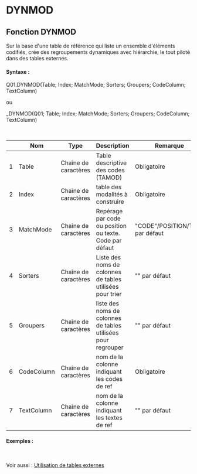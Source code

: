 # DYNMOD

## Fonction DYNMOD

Sur la base d'une table de référence qui liste un ensemble d'éléments codifiés, crée des regroupements dynamiques avec hiérarchie, le tout piloté dans des tables externes.

#### Syntaxe :&nbsp;

Q01.DYNMOD(Table; Index; MatchMode; Sorters; Groupers; CodeColumn; TextColumn)

ou

\_DYNMOD(Q01; Table; Index; MatchMode; Sorters; Groupers; CodeColumn; TextColumn)

&nbsp;

| &nbsp; | **Nom** |**Type**|**Description**|**Remarque** |
| --- | --- | --- | --- | --- |
| &#49; | Table | Chaîne de caractères | Table descriptive des codes (TAMOD) | Obligatoire |
| &#50; | Index | Chaîne de caractères | table des modalités à construire | Obligatoire |
| &#51; | MatchMode | Chaîne de caractères | Repérage par code ou position ou texte. Code par défaut | "CODE"/POSITION/TEXT par défaut |
| &#52; | Sorters | Chaîne de caractères | Liste des noms de colonnes de tables utilisées pour trier | "" par défaut |
| &#53; | Groupers | Chaîne de caractères | liste des noms de colonnes de tables utilisées pour regrouper | "" par défaut |
| &#54; | CodeColumn | Chaîne de caractères | nom de la colonne indiquant les codes de ref | Obligatoire |
| &#55; | TextColumn | Chaîne de caractères | nom de la colonne indiquant les textes de ref | "" par défaut |


#### Exemples :

&nbsp;

Voir aussi : [Utilisation de tables externes](<Utilisationdetablesexternes1.md>)